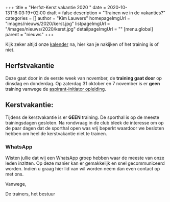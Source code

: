+++
title = "Herfst-Kerst vakantie 2020 "
date = 2020-10-13T18:03:19+02:00
draft = false
description = "Trainen we in de vakanties?"
categories = []
author = "Kim Lauwers"
homepageImgUrl = "images/nieuws/2020/kerst.jpg"
listpageImgUrl = "/images/nieuws/2020/kerst.jpg"
detailpageImgUrl = ""
[menu.global]
    parent = "nieuws"
+++

Kijk zeker altijd onze [kalender](https://www.invictokeerbergen.be/kalender/) na, hier kan je nakijken of het training is of niet.

## Herfstvakantie
Deze gaat door in de eerste week van november, de **training gaat door** op dinsdag en donderdag.
Op zaterdag 31 oktober en 7 november is er **geen** training vanwege de [aspirant-initiator opleiding](https://www.invictokeerbergen.be/nieuws/2020/10/03/aspirant-initator-2020/).
 

## Kerstvakantie:
Tijdens de kerstvakantie is er **GEEN** training. De sporthal is op de meeste trainingsdagen gesloten. 
Na rondvraag in de club bleek de interesse om op de paar dagen dat de sporthal open was vrij beperkt waardoor we besloten hebben om heel de kerstvakantie niet te trainen.

### WhatsApp
Wisten jullie dat wij een WhatsApp groep hebben waar de meeste van onze leden inzitten.
Op deze manier kan er gemakkelijk en snel gecommuniceerd worden.
Indien u graag hier lid van wil worden neem dan even contact op met ons.


Vanwege,

De trainers, het bestuur